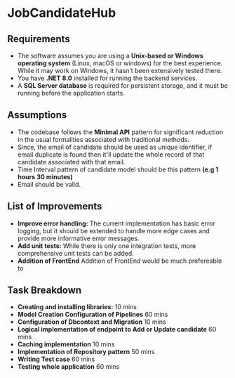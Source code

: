 # JobCandidateHub

## Requirements
- The software assumes you are using a **Unix-based or Windows operating system** (Linux, macOS or windows) for the best experience. While it may work on Windows, it hasn’t been extensively tested there.
- You have **.NET 8.0** installed for running the backend services.
- A **SQL Server database** is required for persistent storage, and it must be running before the application starts.

## Assumptions
- The codebase follows the **Minimal API** pattern for significant reduction in the usual formalities associated with traditional methods.
- Since, the email of candidate should be used as unique identifier, if email duplicate is found then it'll update the whole record of that candidate associated with that email.
- Time Interval pattern of candidate model should be this pattern **(e.g 1 hours 30 minutes)**
- Email should be valid.

## List of Improvements
- **Improve error handling:** The current implementation has basic error logging, but it should be extended to handle more edge cases and provide more informative error messages.
- **Add unit tests:** While there is only one integration tests, more comprehensive unit tests can be added.
- **Addition of FrontEnd** Addition of FrontEnd would be much prefereable to 

## Task Breakdown
- **Creating and installing libraries:** 10 mins
- **Model Creation Configuration of Pipelines** 60 mins
- **Configuration of Dbcontext and Migration** 10 mins
- **Logical implementation of endpoint to Add or Update candidate** 60 mins
- **Caching implementation** 10 mins
- **Implementation of Repository pattern** 50 mins
- **Writing Test case** 60 mins
- **Testing whole application** 60 mins
